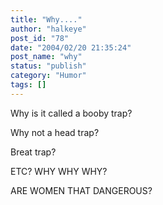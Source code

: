 ```yaml
---
title: "Why...."
author: "halkeye"
post_id: "78"
date: "2004/02/20 21:35:24"
post_name: "why"
status: "publish"
category: "Humor"
tags: []
---
```


Why is it called a booby trap?

Why not a head trap?

Breat trap?

ETC? WHY WHY WHY?  

ARE WOMEN THAT DANGEROUS?